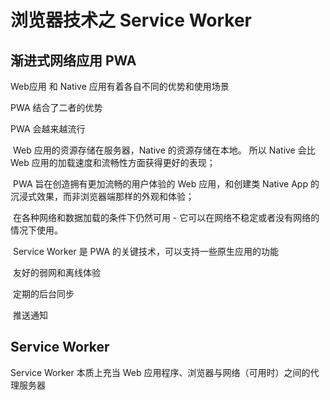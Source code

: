 # 浏览器技术之 Service Worker

## 渐进式网络应用 PWA

Web应用 和 Native 应用有着各自不同的优势和使用场景

PWA 结合了二者的优势

PWA 会越来越流行

​	Web 应用的资源存储在服务器，Native 的资源存储在本地。 所以 Native 会比 Web 应用的加载速度和流畅性方面获得更好的表现；

​	PWA 旨在创造拥有更加流畅的用户体验的 Web 应用，和创建类 Native App 的沉浸式效果，而非浏览器端那样的外观和体验；

​	在各种网络和数据加载的条件下仍然可用 - 它可以在网络不稳定或者没有网络的情况下使用。

​	Service Worker 是 PWA 的关键技术，可以支持一些原生应用的功能

​		友好的弱网和离线体验

​		定期的后台同步

​		推送通知

## Service Worker

Service Worker 本质上充当 Web 应用程序、浏览器与网络（可用时）之间的代理服务器



